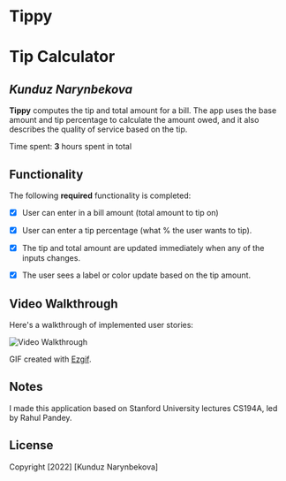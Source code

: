 # Tippy
# Tip Calculator

## *Kunduz Narynbekova*

**Tippy** computes the tip and total amount for a bill. The app uses the base amount and tip percentage to calculate the amount owed, and it also describes the quality of service based on the tip.

Time spent: **3** hours spent in total

## Functionality

The following **required** functionality is completed:

* [x] User can enter in a bill amount (total amount to tip on)
* [x] User can enter a tip percentage (what % the user wants to tip).
* [x] The tip and total amount are updated immediately when any of the inputs changes.
* [x] The user sees a label or color update based on the tip amount.


## Video Walkthrough

Here's a walkthrough of implemented user stories:

<img src='https://im5.ezgif.com/tmp/ezgif-5-f52ab3b70c.gif' title='Video Walkthrough' width='' alt='Video Walkthrough' />

GIF created with [Ezgif](https://ezgif.com/maker).

## Notes

I made this application based on Stanford University lectures CS194A, led by Rahul Pandey.

## License

Copyright [2022] [Kunduz Narynbekova]
